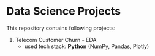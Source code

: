# Data Science Projects

This repository contains following projects:

  1. Telecom Customer Churn - EDA
     * used tech stack: **Python** (NumPy, Pandas, Plotly)
